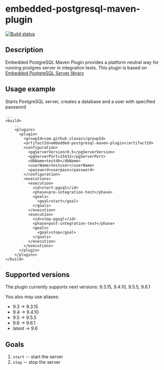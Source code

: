 # embedded-postgresql-maven-plugin
[![Build status](https://travis-ci.org/slavaz/embedded-postgresql-maven-plugin.svg?branch=master)](https://travis-ci.org/slavaz/embedded-postgresql-maven-plugin/)

## Description

Embedded PostgreSQL Maven Plugin provides a platform neutral way for running postgres server in integration tests.
This plugin  is based on [Embedded PostgreSQL Server library](https://github.com/yandex-qatools/postgresql-embedded)

## Usage example

Starts PostgreSQL server, creates a database and a user with specified password

    ...
    <build>
        ..
        <plugins>
          <plugin>
            <groupId>com.github.slavaz</groupId>
            <artifactId>embedded-postgresql-maven-plugin</artifactId>
            <configuration>
              <pgServerVersion>9.5</pgServerVersion>
              <pgServerPort>15432</pgServerPort>
              <dbName>testdb</dbName>
              <userName>testuser</userName>
              <password>userpass</password>
            </configuration>
            <executions>
              <execution>
                <id>start-pgsql</id>
                <phase>pre-integration-test</phase>
                <goals>
                  <goal>start</goal>
                </goals>
              </execution>
              <execution>
                <id>stop-pgsql</id>
                <phase>post-integration-test</phase>
                <goals>
                  <goal>stop</goal>
                </goals>
              </execution>
            </executions>
          </plugin>
        </plugins>
    </build>


## Supported versions

The plugin currently supports next versions: 9.3.15, 9.4.10, 9.5.5, 9.6.1

You also may use aliases:
* 9.3 -> 9.3.15
* 9.4 -> 9.4.10
* 9.5 -> 9.5.5
* 9.6 -> 9.6.1
* latest -> 9.6

## Goals
                  
1. `start` -- start the server
2. `stop` -- stop the server
